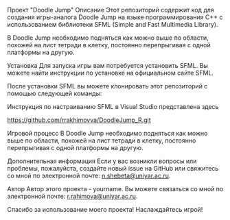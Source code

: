 Проект "Doodle Jump"
Описание
Этот репозиторий содержит код для создания игры-аналога Doodle Jump на языке программирования C++ с использованием библиотеки SFML (Simple and Fast Multimedia Library).

В Doodle Jump необходимо подняться как можно выше по области, похожей на лист тетради в клетку, постоянно перепрыгивая с одной платформы на другую.

Установка
Для запуска игры вам потребуется установить SFML. Вы можете найти инструкции по установке на официальном сайте SFML.

После установки SFML вы можете клонировать этот репозиторий с помощью следующей команды:

Инструкция по настраиванию SFML в Visual Studio представлена здесь

https://github.com/rrakhimovva/DoodleJump_R.git

Игровой процесс
В Doodle Jump необходимо подняться как можно выше по области, похожей на лист тетради в клетку, постоянно перепрыгивая с одной платформы на другую.

Дополнительная информация
Если у вас возникли вопросы или проблемы, пожалуйста, создайте новый issue на GitHub или свяжитесь со мной по электронной почте: n.shebeta@uniyar.ac.ru.

Автор
Автор этого проекта - yourname. Вы можете связаться со мной по электронной почте: r.rahimova@uniyar.ac.ru.

Спасибо за использование моего проекта! Наслаждайтесь игрой!
